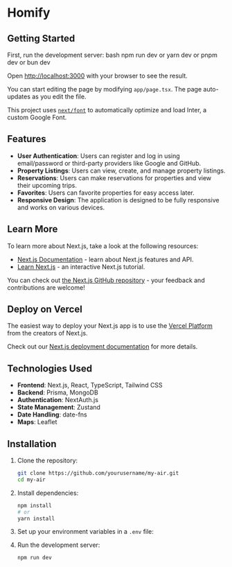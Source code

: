 # Homify

## Getting Started

First, run the development server:
bash
npm run dev
or
yarn dev
or
pnpm dev
or
bun dev

Open [http://localhost:3000](http://localhost:3000) with your browser to see the result.

You can start editing the page by modifying `app/page.tsx`. The page auto-updates as you edit the file.

This project uses [`next/font`](https://nextjs.org/docs/basic-features/font-optimization) to automatically optimize and load Inter, a custom Google Font.

## Features

- **User Authentication**: Users can register and log in using email/password or third-party providers like Google and GitHub.
- **Property Listings**: Users can view, create, and manage property listings.
- **Reservations**: Users can make reservations for properties and view their upcoming trips.
- **Favorites**: Users can favorite properties for easy access later.
- **Responsive Design**: The application is designed to be fully responsive and works on various devices.

## Learn More

To learn more about Next.js, take a look at the following resources:

- [Next.js Documentation](https://nextjs.org/docs) - learn about Next.js features and API.
- [Learn Next.js](https://nextjs.org/learn) - an interactive Next.js tutorial.

You can check out [the Next.js GitHub repository](https://github.com/vercel/next.js/) - your feedback and contributions are welcome!

## Deploy on Vercel

The easiest way to deploy your Next.js app is to use the [Vercel Platform](https://vercel.com/new?utm_medium=default-template&filter=next.js&utm_source=create-next-app&utm_campaign=create-next-app-readme) from the creators of Next.js.

Check out our [Next.js deployment documentation](https://nextjs.org/docs/deployment) for more details.

## Technologies Used

- **Frontend**: Next.js, React, TypeScript, Tailwind CSS
- **Backend**: Prisma, MongoDB
- **Authentication**: NextAuth.js
- **State Management**: Zustand
- **Date Handling**: date-fns
- **Maps**: Leaflet

## Installation

1. Clone the repository:
   ```bash
   git clone https://github.com/yourusername/my-air.git
   cd my-air
   ```

2. Install dependencies:
   ```bash
   npm install
   # or
   yarn install
   ```

3. Set up your environment variables in a `.env` file:

4. Run the development server:
   ```bash
   npm run dev
   ```


